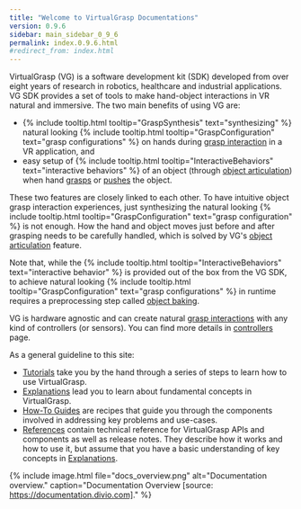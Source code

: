 ```yaml
---
title: "Welcome to VirtualGrasp Documentations"
version: 0.9.6
sidebar: main_sidebar_0_9_6
permalink: index.0.9.6.html
#redirect_from: index.html
---
```


VirtualGrasp (VG) is a software development kit (SDK) developed from over eight years of research in robotics, healthcare and industrial applications.
VG SDK provides a set of tools to make hand-object interactions in VR natural and immersive. The two main benefits of using VG are:
* {% include tooltip.html tooltip="GraspSynthesis" text="synthesizing" %} natural looking {% include tooltip.html tooltip="GraspConfiguration" text="grasp configurations" %} on hands during [grasp interaction](grasp_interaction.0.9.6.html) in a VR application, and
* easy setup of {% include tooltip.html tooltip="InteractiveBehaviors" text="interactive behaviors" %} of an object (through [object articulation](object_articulation.0.9.6.html)) when hand [grasps](grasp_interaction.0.9.6.html) or [pushes](push_interaction.0.9.6.html) the object. 

These two features are closely linked to each other. 
To have intuitive object grasp interaction experiences, just synthesizing the natural looking 
{% include tooltip.html tooltip="GraspConfiguration" text="grasp configuration" %} is not enough. How the hand and object moves just before and after grasping needs to be carefully handled, which is solved by VG's [object articulation](object_articulation.0.9.6.html) feature.


Note that, while the {% include tooltip.html tooltip="InteractiveBehaviors" text="interactive behavior" %} is provided out of the box from the VG SDK, 
to achieve natural looking {% include tooltip.html tooltip="GraspConfiguration" text="grasp configurations" %} in runtime
requires a preprocessing step called [object baking](object_baking.0.9.6.html).

VG is hardware agnostic and can create natural [grasp interactions](grasp_interaction.0.9.6.html) with any kind of controllers (or sensors). 
You can find more details in [controllers](controllers.0.9.6.html) page.

As a general guideline to this site:

* [Tutorials](unity_get_started_installation.0.9.6.html) take you by the hand through a series of steps to learn how to use VirtualGrasp.
* [Explanations](controllers.0.9.6.html) lead you to learn about fundamental concepts in VirtualGrasp.
* [How-To Guides](unity_component_myvirtualgrasp.0.9.6.html) are recipes that guide you through the components involved in addressing key problems and use-cases.
* [References](virtualgrasp_unityapi.0.9.6.html) contain technical reference for VirtualGrasp APIs and components as well as release notes. They describe how it works and how to use it,
 but assume that you have a basic understanding of key concepts in [Explanations](controllers.0.9.6.html).

{% include image.html file="docs_overview.png" alt="Documentation overview." caption="Documentation Overview [source: https://documentation.divio.com]." %}